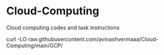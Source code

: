 # Cloud-Computing
Cloud computing codes and task instructions

curl -LO raw.githubusercontent.com/avinashvermaaa/Cloud-Computing/main/GCP/
